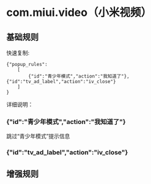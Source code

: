 # com.miui.video（小米视频）

## 基础规则

快速复制:
```
{"popup_rules":
    [
        {"id":"青少年模式","action":"我知道了"},  {"id":"tv_ad_label","action":"iv_close"}
    ]
}
```
详细说明：

### {"id":"青少年模式","action":"我知道了"}
跳过“青少年模式”提示信息

### {"id":"tv_ad_label","action":"iv_close"}  
## 增强规则
